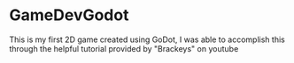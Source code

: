 # GameDevGodot
This is my first 2D game created using GoDot,
I was able to accomplish this through the helpful tutorial provided by "Brackeys" on youtube
